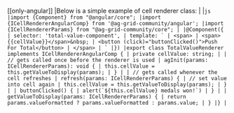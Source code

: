 [[only-angular]]
|Below is a simple example of cell renderer class:
|
|`` js |import {Component} from "@angular/core"; |import {ICellRendererAngularComp} from '@ag-grid-community/angular'; |import {ICellRendererParams} from "@ag-grid-community/core"; | |@Component({ | selector: 'total-value-component', | template: ` | <span> | <span>{{cellValue}}</span>&nbsp; | <button (click)="buttonClicked()">Push For Total</button> | </span> | ` |}) |export class TotalValueRenderer implements ICellRendererAngularComp { | private cellValue: string; | | // gets called once before the renderer is used | agInit(params: ICellRendererParams): void { | this.cellValue = this.getValueToDisplay(params); | } | | // gets called whenever the cell refreshes | refresh(params: ICellRendererParams) { | // set value into cell again | this.cellValue = this.getValueToDisplay(params); | } | | buttonClicked() { | alert(`${this.cellValue} medals won!`) | } | | getValueToDisplay(params: ICellRendererParams) { | return params.valueFormatted ? params.valueFormatted : params.value; | } |} | ``
